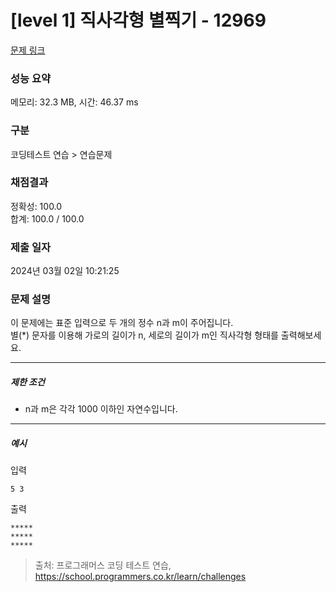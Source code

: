 # [level 1] 직사각형 별찍기 - 12969 

[문제 링크](https://school.programmers.co.kr/learn/courses/30/lessons/12969) 

### 성능 요약

메모리: 32.3 MB, 시간: 46.37 ms

### 구분

코딩테스트 연습 > 연습문제

### 채점결과

정확성: 100.0<br/>합계: 100.0 / 100.0

### 제출 일자

2024년 03월 02일 10:21:25

### 문제 설명

<p>이 문제에는 표준 입력으로 두 개의 정수 n과 m이 주어집니다.<br>
별(*) 문자를 이용해 가로의 길이가 n, 세로의 길이가 m인 직사각형 형태를 출력해보세요.</p>

<hr>

<h5>제한 조건</h5>

<ul>
<li>n과 m은 각각 1000 이하인 자연수입니다.</li>
</ul>

<hr>

<h5>예시</h5>

<p>입력</p>
<div class="highlight"><pre class="codehilite"><code>5 3
</code></pre></div>
<p>출력</p>
<div class="highlight"><pre class="codehilite"><code>*****
*****
*****
</code></pre></div>

> 출처: 프로그래머스 코딩 테스트 연습, https://school.programmers.co.kr/learn/challenges